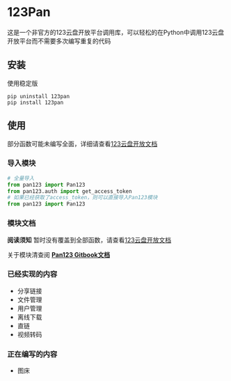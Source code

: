 # 123Pan
这是一个非官方的123云盘开放平台调用库，可以轻松的在Python中调用123云盘开放平台而不需要多次编写重复的代码
## 安装
使用稳定版
```
pip uninstall 123pan
pip install 123pan
```
## 使用
部分函数可能未编写全面，详细请查看[123云盘开放文档](https://123yunpan.yuque.com/org-wiki-123yunpan-muaork/cr6ced/ppsuasz6rpioqbyt)
### 导入模块
```python
# 全量导入
from pan123 import Pan123
from pan123.auth import get_access_token
# 如果已经获取了access_token，则可以直接导入Pan123模块
from pan123 import Pan123
```
### 模块文档
**阅读须知** 暂时没有覆盖到全部函数，请查看[123云盘开放文档](https://123yunpan.yuque.com/org-wiki-123yunpan-muaork/cr6ced/ppsuasz6rpioqbyt)

关于模块清查阅 **[Pan123 Gitbook文档](https://pan123.gitbook.io)**

### 已经实现的内容
- 分享链接
- 文件管理
- 用户管理
- 离线下载
- 直链
- 视频转码 
### 正在编写的内容
- 图床